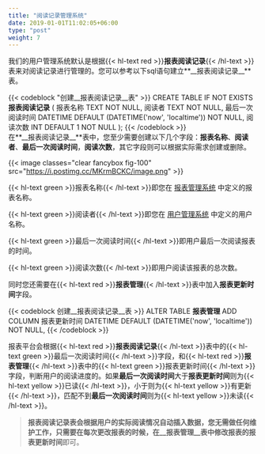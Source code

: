 ```yaml
---
title: "阅读记录管理系统"
date: 2019-01-01T11:02:05+06:00
type: "post"
weight: 7
---
```


我们的用户管理系统默认是根据{{< hl-text red >}}__报表阅读记录__{{< /hl-text >}}表来对阅读记录进行管理的。您可以参考以下sql语句建立**\_\_报表阅读记录\_\_**表。  

{{< codeblock "创建__报表阅读记录__表" >}}
CREATE TABLE IF NOT EXISTS __报表阅读记录__ (
    报表名称 TEXT NOT NULL,
    阅读者 TEXT NOT NULL,
    最后一次阅读时间 DATETIME  DEFAULT (DATETIME('now', 'localtime')) NOT NULL,
    阅读次数 INT DEFAULT 1 NOT NULL
);
{{< /codeblock >}}
<br>
在**\_\_报表阅读记录\_\_**表中，您至少需要创建以下几个字段：**报表名称**、**阅读者**、**最后一次阅读时间**，**阅读次数**，其它字段则可以根据实际需求创建或删除。  
  
{{< image classes="clear fancybox fig-100" src="https://i.postimg.cc/MKrmBCKC/image.png" >}}
<br>
  
{{< hl-text green >}}报表名称{{< /hl-text >}}即您在 [报表管理系统](/maintenance/reportmanager/) 中定义的报表名称。  
   
{{< hl-text green >}}阅读者{{< /hl-text >}}即您在 [用户管理系统](/maintenance/usermanager/) 中定义的用户名称。  
   
{{< hl-text green >}}最后一次阅读时间{{< /hl-text >}}即用户最后一次阅读报表的时间。
   
{{< hl-text green >}}阅读次数{{< /hl-text >}}即用户阅读该报表的总次数。
  
同时您还需要在{{< hl-text red >}}__报表管理__{{< /hl-text >}}表中加入**报表更新时间**字段。  
  
{{< codeblock 创建__报表阅读记录__表 >}}
ALTER TABLE __报表管理__ 
    ADD COLUMN 报表更新时间 DATETIME  DEFAULT (DATETIME('now', 'localtime')) NOT NULL,
{{< /codeblock >}}
  
报表平台会根据{{< hl-text red >}}__报表阅读记录__{{< /hl-text >}}表中的{{< hl-text green >}}最后一次阅读时间{{< /hl-text >}}字段，和{{< hl-text red >}}__报表管理__{{< /hl-text >}}表中的{{< hl-text green >}}报表更新时间{{< /hl-text >}}字段，判断用户的阅读进度的。如果**最后一次阅读时间**大于**报表更新时间**则为{{< hl-text yellow >}}已读{{< /hl-text >}}，小于则为{{< hl-text yellow >}}有更新{{< /hl-text >}}，匹配不到**最后一次阅读时间**则为{{< hl-text yellow >}}未读{{< /hl-text >}}。  
  
> **__报表阅读记录__**表会根据用户的实际阅读情况自动插入数据，您无需做任何维护工作，只需要在每次更改报表的时候，在**\_\_报表管理\_\_**表中修改报表的**报表更新时间**即可。

